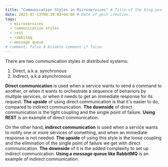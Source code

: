 ```yaml
---
title: "Communication Styles in Microservices" # Title of the blog post.
date: 2023-07-13T08:39:03+04:00 # Date of post creation.
tags:
  - microservices
  - communication styles
  - rest
  - rabbitmq
  - message queue
# comment: false # Disable comment if false.
---
```


There are two communication styles in distributed systems:
1. Direct, a.k.a. synchronous
2. Indirect, a.k.a asynchronous

**Direct communication** is used when a service wants to send a command to another, or when it wants to orchestrate a 
sequence of behaviors by multiple services, or when it needs to get an immediate response for its request. **The 
upside** of using direct communication is that it's easier to do, compared to indirect communication. **The 
downside** of 
direct communication is the tight coupling and the single point of failure. **Using REST** is an example of direct 
communication.

On the other hand, **indirect communication** is used when a service wants to notify one or more services of something, 
and 
when an immediate response is not needed. **The upside** of using this style is the loose coupling and the 
elimination of 
the single point of failure we get with direct communication. **The downside** of it is the added complexity to set up 
indirect communication. **Using a message queue like RabbitMQ** is an example of indirect communication.
